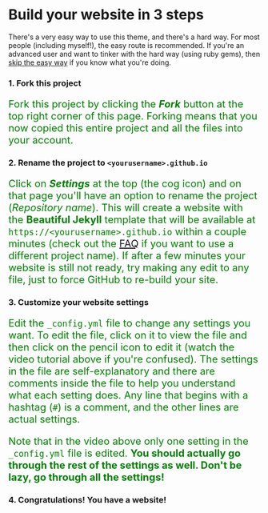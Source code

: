 
# Build your website in 3 steps

There's a very easy way to use this theme, and there's a hard way. For most people (including myself!), the easy route is recommended. If you're an advanced user and want to tinker with the hard way (using ruby gems), then [skip the easy way](https://github.com/daattali/beautiful-jekyll#the-hard-way-using-ruby-gems) if you know what you're doing.

<div class="gs-section-01" markdown="1">

### 1. Fork this project

Fork this project by clicking the __*Fork*__ button at the top right corner of this page. Forking means that you now copied this entire project and all the files into your account.
 
</div>


<div class="gs-section-02" markdown="1">

### 2. Rename the project to `<yourusername>.github.io`

Click on __*Settings*__ at the top (the cog icon) and on that page you'll have an option to rename the project (*Repository name*). This will create a website with the **Beautiful Jekyll** template that will be available at `https://<yourusername>.github.io` within a couple minutes (check out the [FAQ](https://beautifuljekyll.com/faq/#custom-domain) if you want to use a different project name). If after a few minutes your website is still not ready, try making any edit to any file, just to force GitHub to re-build your site.
  
  </div>


<div class="gs-section-03" markdown="1">

### 3. Customize your website settings

Edit the `_config.yml` file to change any settings you want. To edit the file, click on it to view the file and then click on the pencil icon to edit it (watch the video tutorial above if you're confused).  The settings in the file are self-explanatory and there are comments inside the file to help you understand what each setting does. Any line that begins with a hashtag (`#`) is a comment, and the other lines are actual settings.

Note that in the video above only one setting in the `_config.yml` file is edited. **You should actually go through the rest of the settings as well. Don't be lazy, go through all the settings!**
  
 </div>


<div class="gs-section-04" markdown="1">

### 4. Congratulations! You have a website!
 
 </div>
 
<style>

.gs-section-01 h1 { 
     color: black 
}
.gs-section-01 h1{ 
     Font-size: 40px;
 }


.gs-section-01 p {
     font-size: 20px;
}
.gs-section-01 p {
     color: green
}


.gs-section-02 h1 { 
     color: black
 }

.gs-section-02 p {
     font-size: 20px;
}
.gs-section-02 p {
     color: green
}


.gs-section-03 h1 { 
     color: black 
  }
.gs-section-03 h1{ 
     Font-size: 40px;
  }


.gs-section-03 p {
     font-size: 20px;
}
.gs-section-03 p {
     color: green
}

.gs-section-04 h1 { 
     color: black 
}
.gs-section-01 h1{ 
     Font-size: 40px; }

}

</style>
